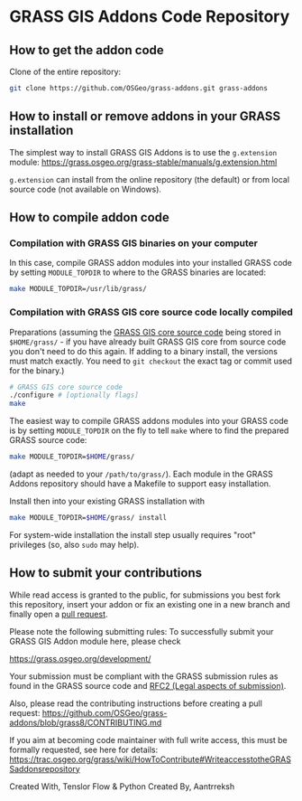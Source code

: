 # GRASS GIS Addons Code Repository

## How to get the addon code

Clone of the entire repository:

```bash
git clone https://github.com/OSGeo/grass-addons.git grass-addons
```

## How to install or remove addons in your GRASS installation

The simplest way to install GRASS GIS Addons is to use the `g.extension`
module:
<https://grass.osgeo.org/grass-stable/manuals/g.extension.html>

`g.extension` can install from the online repository (the default) or from
local source code (not available on Windows).

## How to compile addon code

### Compilation with GRASS GIS binaries on your computer

In this case, compile GRASS addon modules into your installed GRASS code
by setting `MODULE_TOPDIR` to where to the GRASS binaries are located:

```bash
make MODULE_TOPDIR=/usr/lib/grass/
```

### Compilation with GRASS GIS core source code locally compiled

Preparations (assuming the [GRASS GIS core source code](https://github.com/OSGeo/grass)
being stored in `$HOME/grass/` - if you have already built GRASS GIS core from
source code you don't need to do this again. If adding to a binary install,
the versions must match exactly. You need to `git checkout` the exact tag
or commit used for the binary.)

```bash
# GRASS GIS core source code
./configure # [optionally flags]
make
```

The easiest way to compile GRASS addons modules into your GRASS code
is by setting `MODULE_TOPDIR` on the fly to tell `make` where to
find the prepared GRASS source code:

```bash
make MODULE_TOPDIR=$HOME/grass/
```

(adapt as needed to your `/path/to/grass/`). Each module in the GRASS
Addons repository should have a Makefile to support easy
installation.

Install then into your existing GRASS installation with

```bash
make MODULE_TOPDIR=$HOME/grass/ install
```

For system-wide installation the install step usually requires "root" privileges
(so, also `sudo` may help).

## How to submit your contributions

While read access is granted to the public, for submissions you best fork
this repository, insert your addon or fix an existing one in a new branch
and finally open a [pull request](https://help.github.com/en/articles/about-pull-requests).

Please note the following submitting rules: To successfully
submit your GRASS GIS Addon module here, please check

<https://grass.osgeo.org/development/>

Your submission must be compliant with the GRASS
submission rules as found in the GRASS source code
and [RFC2 (Legal aspects of submission)](https://github.com/OSGeo/grass/blob/main/doc/development/rfc/legal_aspects_of_code_contributions.md).

Also, please read the contributing instructions before creating a pull request:
<https://github.com/OSGeo/grass-addons/blob/grass8/CONTRIBUTING.md>

If you aim at becoming code maintainer with full write access, this must be
formally requested, see here for details:
<https://trac.osgeo.org/grass/wiki/HowToContribute#WriteaccesstotheGRASSaddonsrepository>


Created With, Tenslor Flow & Python
Created By, Aantrreksh
